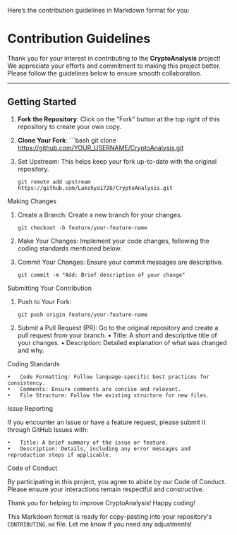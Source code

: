 Here’s the contribution guidelines in Markdown format for you:

# Contribution Guidelines

Thank you for your interest in contributing to the **CryptoAnalysis** project! We appreciate your efforts and commitment to making this project better. Please follow the guidelines below to ensure smooth collaboration.

---

## Getting Started

1. **Fork the Repository**: Click on the “Fork” button at the top right of this repository to create your own copy.
2. **Clone Your Fork**:
		```bash
		 git clone https://github.com/YOUR_USERNAME/CryptoAnalysis.git

3.	Set Upstream: This helps keep your fork up-to-date with the original repository.

		git remote add upstream https://github.com/Lakshya1726/CryptoAnalysis.git



Making Changes

1.	Create a Branch: Create a new branch for your changes.

		git checkout -b feature/your-feature-name


2.	Make Your Changes: Implement your code changes, following the coding standards mentioned below.
3.	Commit Your Changes: Ensure your commit messages are descriptive.

		git commit -m "Add: Brief description of your change"



Submitting Your Contribution

1.	Push to Your Fork:

		git push origin feature/your-feature-name


2.	Submit a Pull Request (PR): Go to the original repository and create a pull request from your branch.
	•	Title: A short and descriptive title of your changes.
	•	Description: Detailed explanation of what was changed and why.

Coding Standards

	•	Code Formatting: Follow language-specific best practices for consistency.
	•	Comments: Ensure comments are concise and relevant.
	•	File Structure: Follow the existing structure for new files.

Issue Reporting

If you encounter an issue or have a feature request, please submit it through GitHub Issues with:

	•	Title: A brief summary of the issue or feature.
	•	Description: Details, including any error messages and reproduction steps if applicable.

Code of Conduct

By participating in this project, you agree to abide by our Code of Conduct. Please ensure your interactions remain respectful and constructive.

Thank you for helping to improve CryptoAnalysis! Happy coding!

This Markdown format is ready for copy-pasting into your repository's `CONTRIBUTING.md` file. Let me know if you need any adjustments!
